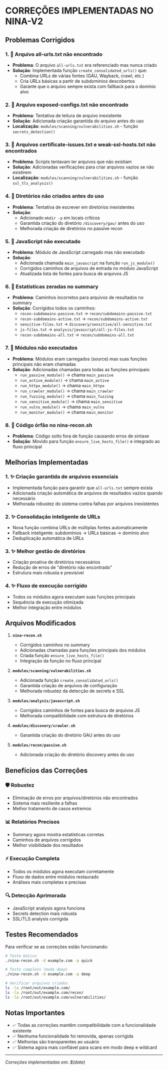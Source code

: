 # CORREÇÕES IMPLEMENTADAS NO NINA-V2

## Problemas Corrigidos

### 1. 🔧 **Arquivo all-urls.txt não encontrado**
- **Problema**: O arquivo `all-urls.txt` era referenciado mas nunca criado
- **Solução**: Implementada função `create_consolidated_urls()` que:
  - Combina URLs de várias fontes (GAU, Wayback, crawl, etc.)
  - Cria URLs básicas a partir de subdomínios descobertos
  - Garante que o arquivo sempre exista com fallback para o domínio alvo

### 2. 🔧 **Arquivo exposed-configs.txt não encontrado**
- **Problema**: Tentativa de leitura de arquivo inexistente
- **Solução**: Adicionada criação garantida do arquivo antes do uso
- **Localização**: `modules/scanning/vulnerabilities.sh` - função `secrets_detection()`

### 3. 🔧 **Arquivos certificate-issues.txt e weak-ssl-hosts.txt não encontrados**
- **Problema**: Scripts tentavam ler arquivos que não existiam
- **Solução**: Adicionadas verificações para criar arquivos vazios se não existirem
- **Localização**: `modules/scanning/vulnerabilities.sh` - função `ssl_tls_analysis()`

### 4. 🔧 **Diretórios não criados antes do uso**
- **Problema**: Tentativa de escrever em diretórios inexistentes
- **Solução**: 
  - Adicionado `mkdir -p` em locais críticos
  - Garantida criação do diretório `/discovery/gau/` antes do uso
  - Melhorada criação de diretórios no passive recon

### 5. 🔧 **JavaScript não executado**
- **Problema**: Módulo de JavaScript carregado mas não executado
- **Solução**: 
  - Adicionada chamada `main_javascript` na função `run_js_module()`
  - Corrigidos caminhos de arquivos de entrada no módulo JavaScript
  - Atualizada lista de fontes para busca de arquivos JS

### 6. 🔧 **Estatísticas zeradas no summary**
- **Problema**: Caminhos incorretos para arquivos de resultados no summary
- **Solução**: Corrigidos todos os caminhos:
  - `recon-subdomains-passive.txt` → `recon/subdomains-passive.txt`
  - `recon-subdomains-active.txt` → `recon/subdomains-active.txt`  
  - `sensitive-files.txt` → `discovery/sensitive/all-sensitive.txt`
  - `js-files.txt` → `analysis/javascript/all-js-files.txt`
  - `recon-subdomains-all.txt` → `recon/subdomains-all.txt`

### 7. 🔧 **Módulos não executados**
- **Problema**: Módulos eram carregados (source) mas suas funções principais não eram chamadas
- **Solução**: Adicionadas chamadas para todas as funções principais:
  - `run_passive_module()` → chama `main_passive`
  - `run_active_module()` → chama `main_active`
  - `run_httpx_module()` → chama `main_httpx`
  - `run_crawler_module()` → chama `main_crawler`
  - `run_fuzzing_module()` → chama `main_fuzzing`
  - `run_sensitive_module()` → chama `main_sensitive`
  - `run_vulns_module()` → chama `main_vulns`
  - `run_monitor_module()` → chama `main_monitor`

### 8. 🔧 **Código órfão no nina-recon.sh**
- **Problema**: Código solto fora de função causando erros de sintaxe
- **Solução**: Movido para função `ensure_live_hosts_file()` e integrado ao fluxo principal

## Melhorias Implementadas

### 1. ✨ **Criação garantida de arquivos essenciais**
- Implementada função para garantir que `all-urls.txt` sempre exista
- Adicionada criação automática de arquivos de resultados vazios quando necessário
- Melhorada robustez do sistema contra falhas por arquivos inexistentes

### 2. ✨ **Consolidação inteligente de URLs**
- Nova função combina URLs de múltiplas fontes automaticamente
- Fallback inteligente: subdomínios → URLs básicas → domínio alvo
- Deduplicação automática de URLs

### 3. ✨ **Melhor gestão de diretórios**
- Criação proativa de diretórios necessários
- Redução de erros de "diretório não encontrado"
- Estrutura mais robusta e previsível

### 4. ✨ **Fluxo de execução corrigido**
- Todos os módulos agora executam suas funções principais
- Sequência de execução otimizada
- Melhor integração entre módulos

## Arquivos Modificados

1. **`nina-recon.sh`**
   - Corrigidos caminhos no summary
   - Adicionadas chamadas para funções principais dos módulos
   - Criada função `ensure_live_hosts_file()`
   - Integração da função no fluxo principal

2. **`modules/scanning/vulnerabilities.sh`**
   - Adicionada função `create_consolidated_urls()`
   - Garantida criação de arquivos de configuração
   - Melhorada robustez da detecção de secrets e SSL

3. **`modules/analysis/javascript.sh`**
   - Corrigidos caminhos de fontes para busca de arquivos JS
   - Melhorada compatibilidade com estrutura de diretórios

4. **`modules/discovery/crawler.sh`**
   - Garantida criação do diretório GAU antes do uso

5. **`modules/recon/passive.sh`**
   - Adicionada criação do diretório discovery antes do uso

## Benefícios das Correções

### 🛡️ **Robustez**
- Eliminação de erros por arquivos/diretórios não encontrados
- Sistema mais resiliente a falhas
- Melhor tratamento de casos extremos

### 📊 **Relatórios Precisos**
- Summary agora mostra estatísticas corretas
- Caminhos de arquivos corrigidos
- Melhor visibilidade dos resultados

### ⚡ **Execução Completa**
- Todos os módulos agora executam corretamente
- Fluxo de dados entre módulos restaurado
- Análises mais completas e precisas

### 🔍 **Detecção Aprimorada**
- JavaScript analysis agora funciona
- Secrets detection mais robusta
- SSL/TLS analysis corrigida

## Testes Recomendados

Para verificar se as correções estão funcionando:

```bash
# Teste básico
./nina-recon.sh -d example.com -p quick

# Teste completo (modo deep)
./nina-recon.sh -d example.com -p deep

# Verificar arquivos criados
ls -la /root/out/example.com/
ls -la /root/out/example.com/recon/
ls -la /root/out/example.com/vulnerabilities/
```

## Notas Importantes

- ✅ Todas as correções mantêm compatibilidade com a funcionalidade existente
- ✅ Nenhuma funcionalidade foi removida, apenas corrigida
- ✅ Melhorias são transparentes ao usuário
- ✅ Sistema agora mais confiável para scans em modo deep e wildcard

---
*Correções implementadas em: $(date)*
